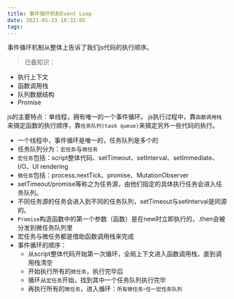 ```yaml
---
title: 事件循环机制Event Loop
date: 2021-05-23 18:32:05
tags:
---
```


事件循环机制从整体上告诉了我们js代码的执行顺序。
> 已备知识：
- 执行上下文
- 函数调用栈
- 队列数据结构
- Promise

js的主要特点：单线程，拥有唯一的一个事件循环。
js执行过程中，靠`函数调用栈`来搞定函数的执行顺序，靠`任务队列(task queue)`来搞定另外一些代码的执行。
- 一个线程中，事件循环是唯一的，任务队列是多个的
- 任务队列分为：`宏任务`与`微任务`
- `宏任务`包括：script整体代码、setTimeout、setInterval、setImmediate、I/O、UI rendering
- `微任务`包括：process.nextTick、promise、MutationObserver
- setTimeout/promise等称之为任务源，由他们指定的具体执行任务会进入任务队列。
- 不同任务源的任务会进入到不同的任务队列，setTimeout与setInterval是同源的。
- `Promise`构造函数中的第一个参数（函数）是在new时立即执行的，.then会被分发到微任务队列里
- 宏任务与微任务都是借助函数调用栈来完成
- 事件循环的顺序：
    - 从script整体代码开始第一次循环，全局上下文进入函数调用栈，直到调用栈清空
    - 开始执行所有的`微任务`，执行完毕后
    - 循环从`宏任务`开始，找到其中一个任务队列执行完毕
    - 再执行所有的`微任务`，进入循环：`所有微任务`-`任一宏任务队列`

